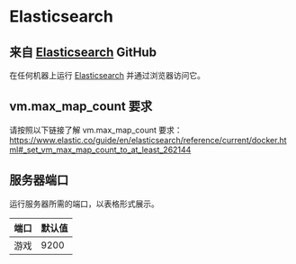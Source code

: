 # Elasticsearch

## 来自 [Elasticsearch](https://github.com/elastic/elasticsearch) GitHub

在任何机器上运行 [Elasticsearch](https://github.com/elastic/elasticsearch) 并通过浏览器访问它。

## vm.max_map_count 要求

请按照以下链接了解 vm.max_map_count 要求：<https://www.elastic.co/guide/en/elasticsearch/reference/current/docker.html#_set_vm_max_map_count_to_at_least_262144>

## 服务器端口

运行服务器所需的端口，以表格形式展示。

| 端口 | 默认值 |
| ---- | ------- |
| 游戏 | 9200    | 